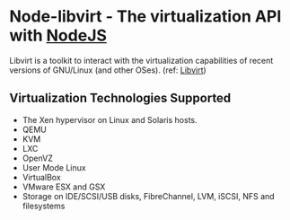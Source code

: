 # Node-libvirt - The virtualization API with [NodeJS][nodejs_home]
Libvirt is a toolkit to interact with the virtualization capabilities
of recent versions of GNU/Linux (and other OSes). (ref: [Libvirt][libvirt_home])

## Virtualization Technologies Supported
   * The Xen hypervisor on Linux and Solaris hosts.
   * QEMU
   * KVM
   * LXC
   * OpenVZ
   * User Mode Linux
   * VirtualBox
   * VMware ESX and GSX
   * Storage on IDE/SCSI/USB disks, FibreChannel, LVM, iSCSI, NFS and filesystems

[nodejs_home]: http://www.nodejs.org
[libvirt_home]: http://www.libvirt.org

